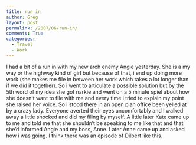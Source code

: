 ```yaml
---
title: run in
author: Greg
layout: post
permalink: /2007/06/run-in/
comments: True
categories:
  - Travel
  - Work
---
```

I had a bit of a run in with my new arch enemy Angie yesterday. She is a my way or the highway kind of girl but because of that, i end up doing more work (she makes me file in between her work which takes a lot longer than if we did it together). So i went to articulate a possible solution but by the 5th word of my idea she got narkie and went on a 5 minute spiel about how she doesn&#8217;t want to file with me and every time i tried to explain my point she raised her voice. So i stood there in an open plan office been yelled at by a crazy lady. Everyone averted their eyes uncomfortably and I walked away a little shocked and did my filing by myself. A little later Kate came up to me and told me that she shouldn&#8217;t be speaking to me like that and that she&#8217;d informed Angie and my boss, Anne. Later Anne came up and asked how i was going. I think there was an episode of Dilbert like this.